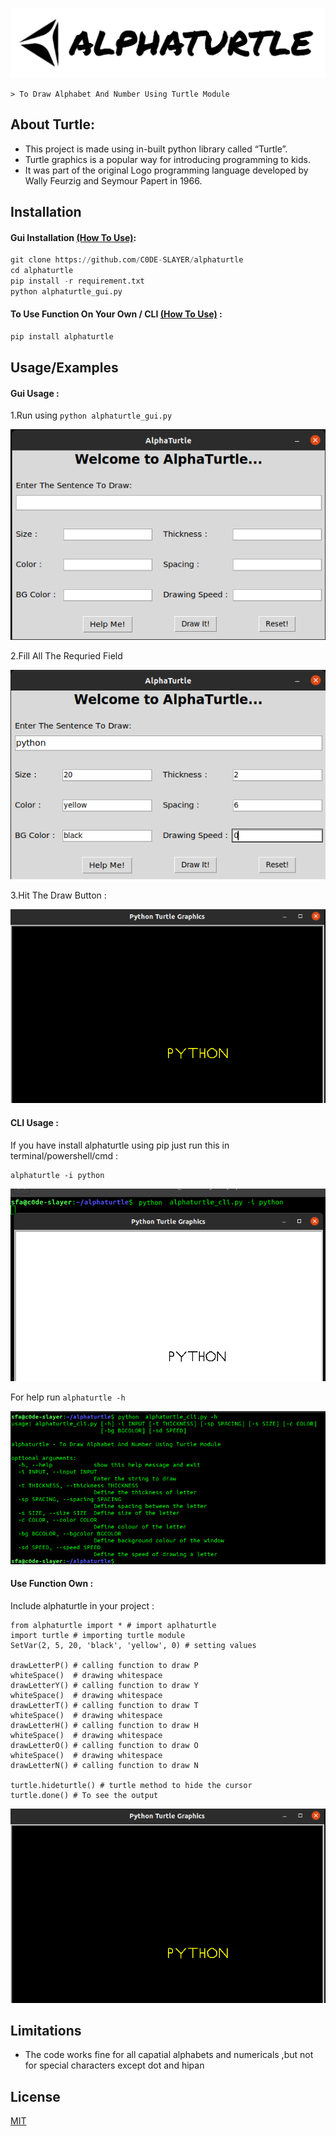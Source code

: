 ![Logo](https://raw.githubusercontent.com/C0DE-SLAYER/alphaturtle/master/img/logo.png)

    > To Draw Alphabet And Number Using Turtle Module

## About Turtle:
* This project is made using in-built python library called “Turtle”. 
* Turtle graphics is a popular way for introducing programming to kids. 
* It was part of the original Logo programming language developed by Wally Feurzig and Seymour Papert in 1966.

## Installation


#### Gui Installation [(How To Use)](#Usage):

```python
git clone https://github.com/C0DE-SLAYER/alphaturtle
cd alphaturtle
pip install -r requirement.txt
python alphaturtle_gui.py
```

#### To Use Function On Your Own / CLI [(How To Use)](#Usage) : 

```python
pip install alphaturtle
```
    
## Usage/Examples

#### Gui Usage :

1.Run using `python alphaturtle_gui.py` 

![App Screenshot](https://raw.githubusercontent.com/C0DE-SLAYER/alphaturtle/master/img/run_program.png)

2.Fill All The Requried Field

![App ScreenShot](https://raw.githubusercontent.com/C0DE-SLAYER/alphaturtle/master/img/fill_field.png)

3.Hit The Draw Button :

![App Screenshot](https://raw.githubusercontent.com/C0DE-SLAYER/alphaturtle/master/img/draw_button.png)

#### CLI Usage : 

If you have install alphaturtle using pip just run this in terminal/powershell/cmd :

    alphaturtle -i python

![App Screenshot](https://raw.githubusercontent.com/C0DE-SLAYER/alphaturtle/master/img/cli.png)

For help run `alphaturtle -h`

![App Screenshot](https://raw.githubusercontent.com/C0DE-SLAYER/alphaturtle/master/img/help.png)

#### Use Function Own :

Include alphaturtle in your project :

    from alphaturtle import * # import aplhaturtle 
    import turtle # importing turtle module
    SetVar(2, 5, 20, 'black', 'yellow', 0) # setting values

    drawLetterP() # calling function to draw P 
    whiteSpace()  # drawing whitespace
    drawLetterY() # calling function to draw Y 
    whiteSpace()  # drawing whitespace
    drawLetterT() # calling function to draw T 
    whiteSpace()  # drawing whitespace
    drawLetterH() # calling function to draw H 
    whiteSpace()  # drawing whitespace
    drawLetterO() # calling function to draw O 
    whiteSpace()  # drawing whitespace
    drawLetterN() # calling function to draw N 

    turtle.hideturtle() # turtle method to hide the cursor
    turtle.done() # To see the output

![App Screenshot](https://raw.githubusercontent.com/C0DE-SLAYER/alphaturtle/master/img/draw_button.png)

## Limitations

- The code works fine for all capatial alphabets and numericals ,but not for special characters except dot and hipan

## License

[MIT](https://github.com/C0DE-SLAYER/alphaturtle/blob/master/LICENSE.txt)

